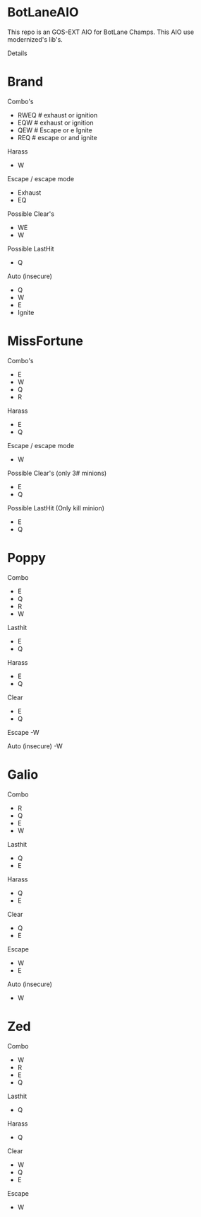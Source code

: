 # BotLaneAIO
This repo is an GOS-EXT AIO for BotLane Champs. This AIO use modernized's lib's.

Details

# Brand

Combo's

- RWEQ # exhaust or ignition
- EQW # exhaust or ignition
- QEW # Escape or e Ignite
- REQ # escape or and ignite

Harass
- W

Escape / escape mode
- Exhaust
- EQ

Possible Clear's
- WE
- W

Possible LastHit
- Q

Auto (insecure)
- Q
- W
- E
- Ignite

# MissFortune

Combo's
- E
- W
- Q
- R

Harass
- E
- Q

Escape / escape mode
- W

Possible Clear's (only 3# minions)
- E
- Q

Possible LastHit (Only kill minion)
- E
- Q

# Poppy

Combo
- E
- Q
- R
- W

Lasthit
- E
- Q

Harass
- E
- Q

Clear
- E
- Q

Escape
-W

Auto (insecure)
-W

# Galio

Combo
- R
- Q
- E
- W

Lasthit
- Q
- E

Harass
- Q
- E

Clear
- Q
- E

Escape
- W
- E

Auto (insecure)
- W


# Zed

Combo
- W
- R
- E
- Q

Lasthit
- Q

Harass
- Q

Clear
- W
- Q
- E

Escape
- W